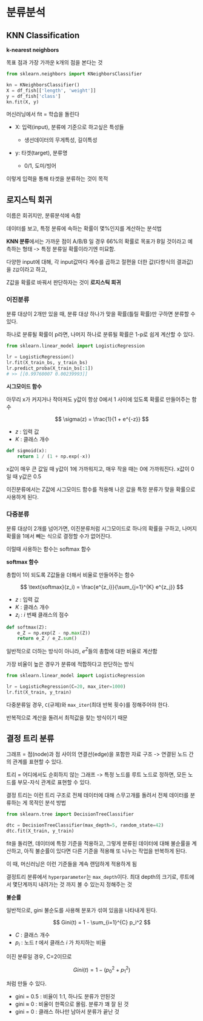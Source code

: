 # 분류분석

## KNN Classification

**k-nearest neighbors**

목표 점과 가장 가까운 k개의 점을 본다는 것

```py
from sklearn.neighbors import KNeighborsClassifier

kn = KNeighborsClassifier()
X = df_fish[['length', 'weight']]
y = df_fish['class']
kn.fit(X, y)
```

머신러닝에서 fit = 학습을 돌린다

- X: 입력(input), 분류에 기준으로 하고싶은 특성들
  - 생선데이터의 무게특성, 길이특성

- y: 타겟(target), 분류명
  - 0/1, 도미/빙어

이렇게 입력을 통해 타겟을 분류하는 것이 목적

## 로지스틱 회귀

이름은 회귀지만, 분류분석에 속함

데이터를 보고, 특정 분류에 속하는 확률이 몇%인지를 계산하는 분석법

**KNN 분류**에서는 가까운 점이 A/B/B 일 경우 66%의 확률로 목표가 B일 것이라고 예측하는 형태 -> 특정 분류일 확률이라기엔 미묘함.

다양한 input에 대해, 각 input값마다 계수를 곱하고 절편을 더한 값(다항식의 결과값)을 `Z값`이라고 하고, 

Z값을 확률로 바꿔서 판단하자는 것이 **로지스틱 회귀**

### 이진분류

분류 대상이 2개만 있을 때, 분류 대상 하나가 맞을 확률(틀릴 확률)만 구하면 분류할 수 있다.

하나로 분류될 확률이 p라면, 나머지 하나로 분류될 확률은 1-p로 쉽게 계산할 수 있다.

```py
from sklearn.linear_model import LogisticRegression

lr = LogisticRegression()
lr.fit(X_train_bs, y_train_bs)
lr.predict_proba(X_train_bs[:1])
# >> [[0.99760007 0.00239993]]
```

**시그모이드 함수** 

아무리 x가 커지거나 작아져도 y값이 항상 0에서 1 사이에 있도록 확률로 만들어주는 함수

$$
\sigma(z) = \frac{1}{1 + e^{-z}}
$$
- $z$ : 입력 값
- $K$ : 클래스 개수

```py
def sigmoid(x):
    return 1 / (1 + np.exp(-x))
```
x값이 매우 큰 값일 때 y값이 1에 가까워지고, 매우 작을 때는 0에 가까워진다. x값이 0일 때 y값은 0.5

이진분류에서는 Z값에 시그모이드 함수를 적용해 나온 값을 특정 분류가 맞을 확률으로 사용하게 된다.

### 다중분류

분류 대상이 2개를 넘어가면, 이진분류처럼 시그모이드로 하나의 확률을 구하고, 나머지 확률을 1에서 빼는 식으로 결정할 수가 없어진다.

이럴때 사용하는 함수는 softmax 함수

**softmax 함수**

총합이 1이 되도록 Z값들을 더해서 비율로 만들어주는 함수

$$
\text{softmax}(z_i) = \frac{e^{z_i}}{\sum_{j=1}^{K} e^{z_j}}
$$
- $z$ : 입력 값
- $K$ : 클래스 개수
- $z_i$ : $i$ 번째 클래스의 점수

```py
def softmax(Z):
    e_Z = np.exp(Z - np.max(Z))
    return e_Z / e_Z.sum()
```
일반적으로 더하는 방식이 아니라, $e^Z$들의 총합에 대한 비율로 계산함

가장 비율이 높은 경우가 분류에 적합하다고 판단하는 방식

```py
from sklearn.linear_model import LogisticRegression

lr = LogisticRegression(C=20, max_iter=1000)
lr.fit(X_train, y_train)
```
다중분류일 경우, `C`(규제)와 `max_iter`(최대 반복 횟수)를 정해주어야 한다.

반복적으로 계산을 돌려서 최적값을 찾는 방식이기 때문

## 결정 트리 분류

그래프 = 점(node)과 점 사이의 연결선(edge)을 포함한 자료 구조 -> 연결된 노드 간의 관계를 표현할 수 있다. 

트리 = 어디에서도 순회하지 않는 그래프 -> 특정 노드를 루트 노드로 정하면, 모든 노드를 부모-자식 관계로 표현할 수 있다.

결정 트리는 이런 트리 구조로 전체 데이터에 대해 스무고개를 돌려서 전체 데이터를 분류하는 게 목적인 분석 방법

```py
from sklearn.tree import DecisionTreeClassifier

dtc = DecisionTreeClassifier(max_depth=5, random_state=42)
dtc.fit(X_train, y_train)
```
fit을 돌리면, 데이터에 특정 기준을 적용하고, 그렇게 분류된 데이터에 대해 불순률을 계산하고, 아직 불순률이 있다면 다른 기준을 적용해 또 나누는 작업을 반복하게 된다.

이 때, 머신러닝은 이런 기준들을 계속 랜덤하게 적용하게 됨

결정트리 분류에서 `hyperparameter`는 `max_depth`이다. 최대 depth의 크기로, 루트에서 몇단계까지 내려가는 것 까지 볼 수 있는지 정해주는 것

**불순률**

일반적으로, gini 불순도를 사용해 분포가 섞여 있음을 나타내게 된다.

$$
Gini(t) = 1 - \sum_{i=1}^{C} p_i^2
$$
- $C$ : 클래스 개수
- $p_i$ : 노드 $t$ 에서 클래스 $i$ 가 차지하는 비율

이진 분류일 경우, C=2이므로

$$
Gini(t) = 1 - (p_0^2 + p_1^2)
$$

처럼 만들 수 있다.

- gini = 0.5 : 비율이 1:1, 하나도 분류가 안된것
- gini ≈ 0   : 비율이 한쪽으로 몰림. 분류가 꽤 잘 된 것
- gini = 0   : 클래스 하나만 남아서 분류가 끝난 것


